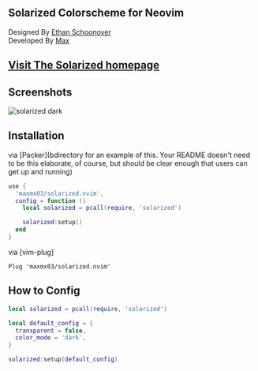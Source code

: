 ## Solarized Colorscheme for Neovim

Designed By [Ethan Schoonover](https://github.com/altercation) <br />
Developed By [Max](https://github.com/maxmx03)

## [Visit The Solarized homepage](https://ethanschoonover.com/solarized/)

## Screenshots

![solarized dark](https://github.com/altercation/solarized/raw/master/img/solarized-vim.png)

## Installation

via [Packer](bdirectory for an example of this. Your README doesn't need to be this elaborate, of course, but should be clear enough that users can get up and running)
```lua
use {
  'maxmx03/solarized.nvim',
  config = function ()
    local solarized = pcall(require, 'solarized')

    solarized:setup()
  end
}
```

via [vim-plug]

```vim
Plug 'maxmx03/solarized.nvim'
```

## How to Config
```lua
local solarized = pcall(require, 'solarized')

local default_config = {
  transparent = false,
  color_mode = 'dark',
}

solarized:setup(default_config)
```
